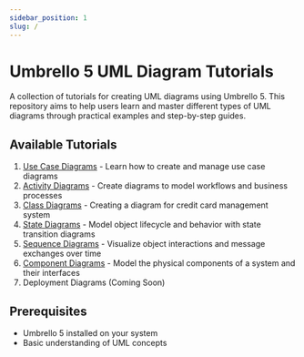 ```yaml
---
sidebar_position: 1
slug: /
---
```


# Umbrello 5 UML Diagram Tutorials

A collection of tutorials for creating UML diagrams using Umbrello 5. This repository aims to help users learn and master different types of UML diagrams through practical examples and step-by-step guides.

## Available Tutorials

1. [Use Case Diagrams](./use-case) - Learn how to create and manage use case diagrams
2. [Activity Diagrams](./activity-diagram) - Create diagrams to model workflows and business processes
3. [Class Diagrams](./class-diagram) - Creating a diagram for credit card management system
4. [State Diagrams](./state-diagram) - Model object lifecycle and behavior with state transition diagrams
5. [Sequence Diagrams](./seqeunce-diagram) - Visualize object interactions and message exchanges over time
6. [Component Diagrams](./component-diagram) - Model the physical components of a system and their interfaces
7. Deployment Diagrams (Coming Soon)

## Prerequisites

- Umbrello 5 installed on your system
- Basic understanding of UML concepts